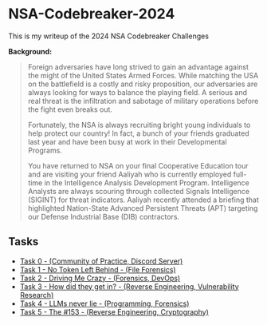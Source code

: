 # NSA-Codebreaker-2024

This is my writeup of the 2024 NSA Codebreaker Challenges

**Background:**

>Foreign adversaries have long strived to gain an advantage against the might of the United States Armed Forces. While matching the USA on the battlefield is a costly and risky proposition, our adversaries are always looking for ways to balance the playing field. A serious and real threat is the infiltration and sabotage of military operations before the fight even breaks out.
>
>Fortunately, the NSA is always recruiting bright young individuals to help protect our country! In fact, a bunch of your friends graduated last year and have been busy at work in their Developmental Programs.
>
>You have returned to NSA on your final Cooperative Education tour and are visiting your friend Aaliyah who is currently employed full-time in the Intelligence Analysis Development Program. Intelligence Analysts are always scouring through collected Signals Intelligence (SIGINT) for threat indicators. Aaliyah recently attended a briefing that highlighted Nation-State Advanced Persistent Threats (APT) targeting our Defense Industrial Base (DIB) contractors.

## Tasks
- [Task 0 - (Community of Practice, Discord Server)](Task0.md)
- [Task 1 - No Token Left Behind - (File Forensics)](Task1.md)
- [Task 2 - Driving Me Crazy - (Forensics, DevOps)](Task2.md)
- [Task 3 - How did they get in? - (Reverse Engineering, Vulnerability Research)](Task3.md)
- [Task 4 - LLMs never lie - (Programming, Forensics)](Task4.md)
- [Task 5 - The #153 - (Reverse Engineering, Cryptography)](Task5.md)
